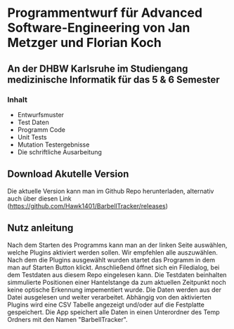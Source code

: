 # Programmentwurf für Advanced Software-Engineering von Jan Metzger und Florian Koch
## An der DHBW Karlsruhe im Studiengang medizinische Informatik für das 5 & 6 Semester

### Inhalt
<ul>
  <li>Entwurfsmuster</li>
  <li>Test Daten</li>
  <li>Programm Code</li>
  <li>Unit Tests</li>
  <li>Mutation Testergebnisse</li>
  <li>Die schriftliche Ausarbeitung</li>
</ul>

## Download Akutelle Version
Die aktuelle Version kann man im Github Repo herunterladen, alternativ auch über diesen Link (https://github.com/Hawk1401/BarbellTracker/releases)

## Nutz anleitung
Nach dem Starten des Programms kann man an der linken Seite auswählen, welche Plugins aktiviert werden sollen. Wir empfehlen alle auszuwählen.
Nach dem die Plugins ausgewählt wurden startet das Programm in dem man auf Starten Button klickt. Anschließend öffnet sich ein Filedialog, bei dem Testdaten aus diesem Repo eingelesen kann.
Die Testdaten beinhalten simmulierte Positionen einer Hantelstange da zum aktuellen Zeitpunkt noch keine optische Erkennung impementiert wurde.
Die Daten werden aus der Datei ausgelesen und weiter verarbeitet. Abhängig von den aktivierten Plugins wird eine CSV Tabelle angezeigt und/oder auf die Festplatte gespeichert. 
Die App speichert alle Daten in einen Unterordner des Temp Ordners mit den Namen "BarbellTracker".


